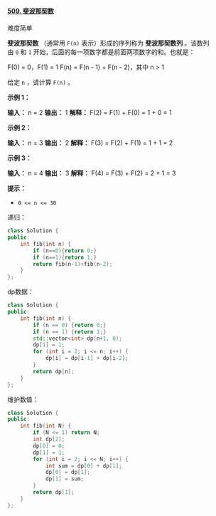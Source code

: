 #### [509. 斐波那契数](https://leetcode.cn/problems/fibonacci-number/)

难度简单

**斐波那契数** （通常用 `F(n)` 表示）形成的序列称为 **斐波那契数列** 。该数列由 `0` 和 `1` 开始，后面的每一项数字都是前面两项数字的和。也就是：

F(0) = 0，F(1) = 1
F(n) = F(n - 1) + F(n - 2)，其中 n > 1

给定 `n` ，请计算 `F(n)` 。

**示例 1：**

**输入：** n = 2
**输出：** 1
**解释：** F(2) = F(1) + F(0) = 1 + 0 = 1

**示例 2：**

**输入：** n = 3
**输出：** 2
**解释：** F(3) = F(2) + F(1) = 1 + 1 = 2

**示例 3：**

**输入：** n = 4
**输出：** 3
**解释：** F(4) = F(3) + F(2) = 2 + 1 = 3

**提示：**

-   `0 <= n <= 30`

递归：
```cpp
class Solution {
public:
    int fib(int n) {
        if (n==0){return 0;}
        if (n==1){return 1;}
        return fib(n-1)+fib(n-2);
    }
};
```

dp数据：
```cpp
class Solution {
public:
    int fib(int n) {
        if (n == 0) {return 0;}
        if (n == 1) {return 1;}
        std::vector<int> dp(n+1, 0);
        dp[1] = 1;
        for (int i = 2; i <= n; i++) {
            dp[i] = dp[i-1] + dp[i-2];
        }
        return dp[n];
    }
};
```

维护数值：
```cpp
class Solution {
public:
    int fib(int N) {
        if (N <= 1) return N;
        int dp[2];
        dp[0] = 0;
        dp[1] = 1;
        for (int i = 2; i <= N; i++) {
            int sum = dp[0] + dp[1];
            dp[0] = dp[1];
            dp[1] = sum;
        }
        return dp[1];
    }
};
```
